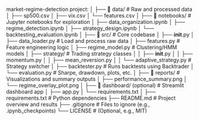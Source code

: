 market-regime-detection project:
│
├── 📁 data/                         # Raw and processed data
│   ├── sp500.csv
│   ├── vix.csv
│   └── features.csv
│
├── 📁 notebooks/                   # Jupyter notebooks for exploration
│   ├── data_organization.ipynb
│   ├── regime_detection.ipynb
│   ├── strategy_design.ipynb
│   └── backtesting_evaluation.ipynb
│
├── 📁 src/                         # Core codebase
│   ├── __init__.py
│   ├── data_loader.py             # Load and process raw data
│   ├── features.py                # Feature engineering logic
│   ├── regime_model.py            # Clustering/HMM models
│   ├── strategy/                  # Trading strategy classes
│   │   ├── __init__.py
│   │   ├── momentum.py
│   │   ├── mean_reversion.py
│   │   └── adaptive_strategy.py   # Strategy switcher
│   ├── backtester.py              # Runs backtests using Backtrader
│   └── evaluation.py              # Sharpe, drawdown, plots, etc.
│
├── 📁 reports/                     # Visualizations and summary outputs
│   ├── performance_summary.png
│   └── regime_overlay_plot.png
│
├── 📁 dashboard/ (optional)       # Streamlit dashboard app
│   ├── app.py
│   └── requirements.txt
│
├── requirements.txt               # Python dependencies
├── README.md                      # Project overview and results
├── .gitignore                     # Files to ignore (e.g., .ipynb_checkpoints)
└── LICENSE                        # (Optional, e.g., MIT)
